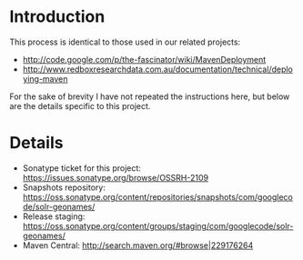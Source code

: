 Introduction
=====

This process is identical to those used in our related projects:
 * http://code.google.com/p/the-fascinator/wiki/MavenDeployment
 * http://www.redboxresearchdata.com.au/documentation/technical/deploying-maven

For the sake of brevity I have not repeated the instructions here, but below are the details specific to this project.

Details
=====
 * Sonatype ticket for this project: https://issues.sonatype.org/browse/OSSRH-2109
 * Snapshots repository: https://oss.sonatype.org/content/repositories/snapshots/com/googlecode/solr-geonames/
 * Release staging: https://oss.sonatype.org/content/groups/staging/com/googlecode/solr-geonames/
 * Maven Central: http://search.maven.org/#browse|229176264
